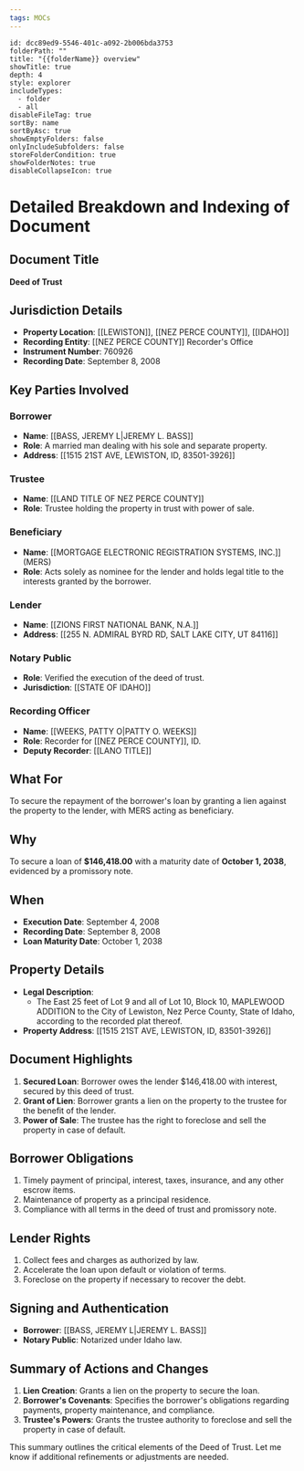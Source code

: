 ```yaml
---
tags: MOCs
---
```

```folder-overview
id: dcc89ed9-5546-401c-a092-2b006bda3753
folderPath: ""
title: "{{folderName}} overview"
showTitle: true
depth: 4
style: explorer
includeTypes:
  - folder
  - all
disableFileTag: true
sortBy: name
sortByAsc: true
showEmptyFolders: false
onlyIncludeSubfolders: false
storeFolderCondition: true
showFolderNotes: true
disableCollapseIcon: true
```
# Detailed Breakdown and Indexing of Document

## Document Title
**Deed of Trust**

## Jurisdiction Details
- **Property Location**: [[LEWISTON]], [[NEZ PERCE COUNTY]], [[IDAHO]]
- **Recording Entity**: [[NEZ PERCE COUNTY]] Recorder's Office
- **Instrument Number**: 760926
- **Recording Date**: September 8, 2008

## Key Parties Involved
### Borrower
- **Name**: [[BASS, JEREMY L|JEREMY L. BASS]]
- **Role**: A married man dealing with his sole and separate property.
- **Address**: [[1515 21ST AVE, LEWISTON, ID, 83501-3926]]

### Trustee
- **Name**: [[LAND TITLE OF NEZ PERCE COUNTY]]
- **Role**: Trustee holding the property in trust with power of sale.

### Beneficiary
- **Name**: [[MORTGAGE ELECTRONIC REGISTRATION SYSTEMS, INC.]] (MERS)
- **Role**: Acts solely as nominee for the lender and holds legal title to the interests granted by the borrower.

### Lender
- **Name**: [[ZIONS FIRST NATIONAL BANK, N.A.]]
- **Address**: [[255 N. ADMIRAL BYRD RD, SALT LAKE CITY, UT 84116]]

### Notary Public
- **Role**: Verified the execution of the deed of trust.
- **Jurisdiction**: [[STATE OF IDAHO]]

### Recording Officer
- **Name**: [[WEEKS, PATTY O|PATTY O. WEEKS]]
- **Role**: Recorder for [[NEZ PERCE COUNTY]], ID.
- **Deputy Recorder**: [[LANO TITLE]]

## What For
To secure the repayment of the borrower's loan by granting a lien against the property to the lender, with MERS acting as beneficiary.

## Why
To secure a loan of **$146,418.00** with a maturity date of **October 1, 2038**, evidenced by a promissory note.

## When
- **Execution Date**: September 4, 2008
- **Recording Date**: September 8, 2008
- **Loan Maturity Date**: October 1, 2038

## Property Details
- **Legal Description**:
  - The East 25 feet of Lot 9 and all of Lot 10, Block 10, MAPLEWOOD ADDITION to the City of Lewiston, Nez Perce County, State of Idaho, according to the recorded plat thereof.
- **Property Address**: [[1515 21ST AVE, LEWISTON, ID, 83501-3926]]

## Document Highlights
1. **Secured Loan**: Borrower owes the lender $146,418.00 with interest, secured by this deed of trust.
2. **Grant of Lien**: Borrower grants a lien on the property to the trustee for the benefit of the lender.
3. **Power of Sale**: The trustee has the right to foreclose and sell the property in case of default.

## Borrower Obligations
1. Timely payment of principal, interest, taxes, insurance, and any other escrow items.
2. Maintenance of property as a principal residence.
3. Compliance with all terms in the deed of trust and promissory note.

## Lender Rights
1. Collect fees and charges as authorized by law.
2. Accelerate the loan upon default or violation of terms.
3. Foreclose on the property if necessary to recover the debt.

## Signing and Authentication
- **Borrower**: [[BASS, JEREMY L|JEREMY L. BASS]]
- **Notary Public**: Notarized under Idaho law.

## Summary of Actions and Changes
1. **Lien Creation**: Grants a lien on the property to secure the loan.
2. **Borrower's Covenants**: Specifies the borrower's obligations regarding payments, property maintenance, and compliance.
3. **Trustee's Powers**: Grants the trustee authority to foreclose and sell the property in case of default.

This summary outlines the critical elements of the Deed of Trust. Let me know if additional refinements or adjustments are needed.
